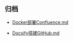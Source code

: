 
## 归档

- [Docker部署Confluence.md](docs/archived/archived/Docker部署Confluence.md)

- [Docsify搭建GitHub.md](docs/archived/archived/Docsify搭建GitHub.md)
